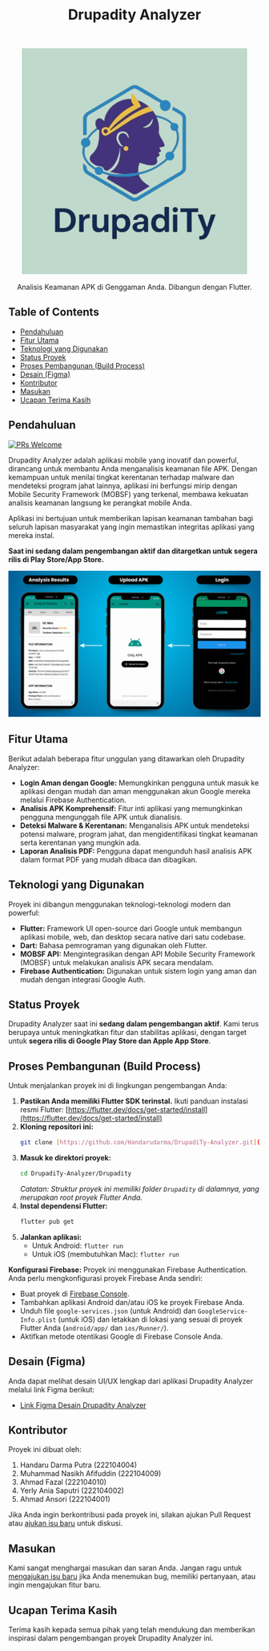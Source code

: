 <h1 align="center"> Drupadity Analyzer </h1> <br>
<p align="center">
  <a href="https://github.com/Handarudarma/DrupadiTy-Analyzer"> <img alt="Drupadity Analyzer Logo" title="Drupadity Analyzer" src="https://raw.githubusercontent.com/Handarudarma/DrupadiTy-Analyzer/main/Drupadity/assets/icon/app_icon.png" width="450">
  </a>
</p>

<p align="center">
  Analisis Keamanan APK di Genggaman Anda. Dibangun dengan Flutter.
</p>

## Table of Contents

- [Pendahuluan](#pendahuluan)
- [Fitur Utama](#fitur-utama)
- [Teknologi yang Digunakan](#teknologi-yang-digunakan)
- [Status Proyek](#status-proyek)
- [Proses Pembangunan (Build Process)](#proses-pembangunan-build-process)
- [Desain (Figma)](#desain-figma)
- [Kontributor](#kontributor)
- [Masukan](#masukan)
- [Ucapan Terima Kasih](#ucapan-terima-kasih)

## Pendahuluan

[![PRs Welcome](https://img.shields.io/badge/PRs-welcome-brightgreen.svg?style=flat-square)](http://makeapullrequest.com)

Drupadity Analyzer adalah aplikasi mobile yang inovatif dan powerful, dirancang untuk membantu Anda menganalisis keamanan file APK. Dengan kemampuan untuk menilai tingkat kerentanan terhadap malware dan mendeteksi program jahat lainnya, aplikasi ini berfungsi mirip dengan Mobile Security Framework (MOBSF) yang terkenal, membawa kekuatan analisis keamanan langsung ke perangkat mobile Anda.

Aplikasi ini bertujuan untuk memberikan lapisan keamanan tambahan bagi seluruh lapisan masyarakat yang ingin memastikan integritas aplikasi yang mereka instal.

**Saat ini sedang dalam pengembangan aktif dan ditargetkan untuk segera rilis di Play Store/App Store.**

<p align="center">
  <img src="https://raw.githubusercontent.com/Handarudarma/DrupadiTy-Analyzer/main/Drupadity/assets/tampilan/tampilan.png" alt="Screenshot Tampilan Aplikasi Drupadity Analyzer" width="600">
</p>

## Fitur Utama

Berikut adalah beberapa fitur unggulan yang ditawarkan oleh Drupadity Analyzer:

* **Login Aman dengan Google:** Memungkinkan pengguna untuk masuk ke aplikasi dengan mudah dan aman menggunakan akun Google mereka melalui Firebase Authentication.
* **Analisis APK Komprehensif:** Fitur inti aplikasi yang memungkinkan pengguna mengunggah file APK untuk dianalisis.
* **Deteksi Malware & Kerentanan:** Menganalisis APK untuk mendeteksi potensi malware, program jahat, dan mengidentifikasi tingkat keamanan serta kerentanan yang mungkin ada.
* **Laporan Analisis PDF:** Pengguna dapat mengunduh hasil analisis APK dalam format PDF yang mudah dibaca dan dibagikan.

<p align="center">
  </p>

## Teknologi yang Digunakan

Proyek ini dibangun menggunakan teknologi-teknologi modern dan powerful:

* **Flutter:** Framework UI open-source dari Google untuk membangun aplikasi mobile, web, dan desktop secara native dari satu codebase.
* **Dart:** Bahasa pemrograman yang digunakan oleh Flutter.
* **MOBSF API:** Mengintegrasikan dengan API Mobile Security Framework (MOBSF) untuk melakukan analisis APK secara mendalam.
* **Firebase Authentication:** Digunakan untuk sistem login yang aman dan mudah dengan integrasi Google Auth.

## Status Proyek

Drupadity Analyzer saat ini **sedang dalam pengembangan aktif**. Kami terus berupaya untuk meningkatkan fitur dan stabilitas aplikasi, dengan target untuk **segera rilis di Google Play Store dan Apple App Store**.

## Proses Pembangunan (Build Process)

Untuk menjalankan proyek ini di lingkungan pengembangan Anda:

1.  **Pastikan Anda memiliki Flutter SDK terinstal.** Ikuti panduan instalasi resmi Flutter: [https://flutter.dev/docs/get-started/install](https://flutter.dev/docs/get-started/install)
2.  **Kloning repositori ini:**
    ```bash
    git clone [https://github.com/Handarudarma/DrupadiTy-Analyzer.git](https://github.com/Handarudarma/DrupadiTy-Analyzer.git)
    ```
3.  **Masuk ke direktori proyek:**
    ```bash
    cd DrupadiTy-Analyzer/Drupadity
    ```
    *Catatan: Struktur proyek ini memiliki folder `Drupadity` di dalamnya, yang merupakan root proyek Flutter Anda.*
4.  **Instal dependensi Flutter:**
    ```bash
    flutter pub get
    ```
5.  **Jalankan aplikasi:**
    * Untuk Android: `flutter run`
    * Untuk iOS (membutuhkan Mac): `flutter run`

**Konfigurasi Firebase:**
Proyek ini menggunakan Firebase Authentication. Anda perlu mengkonfigurasi proyek Firebase Anda sendiri:
* Buat proyek di [Firebase Console](https://console.firebase.google.com/).
* Tambahkan aplikasi Android dan/atau iOS ke proyek Firebase Anda.
* Unduh file `google-services.json` (untuk Android) dan `GoogleService-Info.plist` (untuk iOS) dan letakkan di lokasi yang sesuai di proyek Flutter Anda (`android/app/` dan `ios/Runner/`).
* Aktifkan metode otentikasi Google di Firebase Console Anda.

## Desain (Figma)

Anda dapat melihat desain UI/UX lengkap dari aplikasi Drupadity Analyzer melalui link Figma berikut:

* [Link Figma Desain Drupadity Analyzer](https://www.figma.com/design/1TG3xAFdTo0oah6fi8ir7L/MOCKUP-PROYEK-TI?node-id=0-1&p=f&t=47h28SjcbFhH5Dw1-0)

## Kontributor

Proyek ini dibuat oleh:
1. Handaru Darma Putra (222104004)
2. Muhammad Nasikh Afifuddin (222104009)
3. Ahmad Fazal (222104010)
4. Yerly Ania Saputri (222104002)
5. Ahmad Ansori (222104001)

Jika Anda ingin berkontribusi pada proyek ini, silakan ajukan Pull Request atau [ajukan isu baru](https://github.com/Handarudarma/DrupadiTy-Analyzer/issues/new) untuk diskusi.

## Masukan

Kami sangat menghargai masukan dan saran Anda. Jangan ragu untuk [mengajukan isu baru](https://github.com/Handarudarma/DrupadiTy-Analyzer/issues/new) jika Anda menemukan bug, memiliki pertanyaan, atau ingin mengajukan fitur baru.

## Ucapan Terima Kasih

Terima kasih kepada semua pihak yang telah mendukung dan memberikan inspirasi dalam pengembangan proyek Drupadity Analyzer ini.
